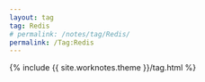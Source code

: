```yaml
---
layout: tag
tag: Redis
# permalink: /notes/tag/Redis/
permalink: /Tag:Redis
---
```

{% include {{ site.worknotes.theme }}/tag.html %}